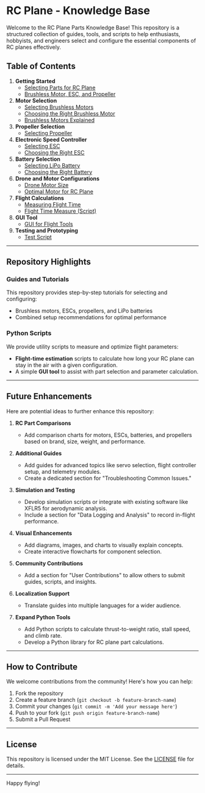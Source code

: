 # RC Plane - Knowledge Base

Welcome to the RC Plane Parts Knowledge Base! This repository is a structured collection of guides, tools, and scripts to help enthusiasts, hobbyists, and engineers select and configure the essential components of RC planes effectively.

## Table of Contents

1. **Getting Started**
    - [Selecting Parts for RC Plane](00_selecting_parts_for_rc_plane.md)
    - [Brushless Motor, ESC, and Propeller](brushless_esc_lipo_propeller.md)
2. **Motor Selection**
    - [Selecting Brushless Motors](01_selecting_brushless_motor.md)
    - [Choosing the Right Brushless Motor](choosing-brushless-motor.md)
    - [Brushless Motors Explained](brushless-motor.md)
3. **Propeller Selection**
    - [Selecting Propeller](02_selecting_propeller.md)
4. **Electronic Speed Controller**
    - [Selecting ESC](03_selecting_esc.md)
    - [Choosing the Right ESC](chossing-esc.md)
5. **Battery Selection**
    - [Selecting LiPo Battery](04_selecting_lipo_battery.md)
    - [Choosing the Right Battery](choosing-right-battery.md)
7. **Drone and Motor Configurations**
    - [Drone Motor Size](drone-motor-size.md)
    - [Optimal Motor for RC Plane](optimal_motor_rc_plane.md)
8. **Flight Calculations**
    - [Measuring Flight Time](flight-time.md)
    - [Flight Time Measure (Script)](flight-time-measure.md)
9. **GUI Tool**
    - [GUI for Flight Tools](gui.py)
10. **Testing and Prototyping**
    - [Test Script](test.py)

---

## Repository Highlights

### Guides and Tutorials
This repository provides step-by-step tutorials for selecting and configuring:
- Brushless motors, ESCs, propellers, and LiPo batteries
- Combined setup recommendations for optimal performance

### Python Scripts
We provide utility scripts to measure and optimize flight parameters:
- **Flight-time estimation** scripts to calculate how long your RC plane can stay in the air with a given configuration.
- A simple **GUI tool** to assist with part selection and parameter calculation.

---

## Future Enhancements

Here are potential ideas to further enhance this repository:

1. **RC Part Comparisons**
   - Add comparison charts for motors, ESCs, batteries, and propellers based on brand, size, weight, and performance.

2. **Additional Guides**
   - Add guides for advanced topics like servo selection, flight controller setup, and telemetry modules.
   - Create a dedicated section for "Troubleshooting Common Issues."

3. **Simulation and Testing**
   - Develop simulation scripts or integrate with existing software like XFLR5 for aerodynamic analysis.
   - Include a section for "Data Logging and Analysis" to record in-flight performance.

4. **Visual Enhancements**
   - Add diagrams, images, and charts to visually explain concepts.
   - Create interactive flowcharts for component selection.

5. **Community Contributions**
   - Add a section for "User Contributions" to allow others to submit guides, scripts, and insights.

6. **Localization Support**
   - Translate guides into multiple languages for a wider audience.

7. **Expand Python Tools**
   - Add Python scripts to calculate thrust-to-weight ratio, stall speed, and climb rate.
   - Develop a Python library for RC plane part calculations.

---

## How to Contribute

We welcome contributions from the community! Here's how you can help:

1. Fork the repository
2. Create a feature branch (`git checkout -b feature-branch-name`)
3. Commit your changes (`git commit -m 'Add your message here'`)
4. Push to your fork (`git push origin feature-branch-name`)
5. Submit a Pull Request

---

## License
This repository is licensed under the MIT License. See the [LICENSE](LICENSE) file for details.

---

Happy flying!
